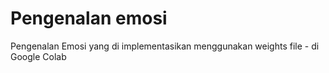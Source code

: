 # Pengenalan emosi
Pengenalan Emosi yang di implementasikan menggunakan weights file - di Google Colab

